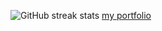  
![GitHub streak stats](https://streak-stats.demolab.com/?user=aziz-codes) 
<a targte="_blank" href="https://main--aziz-dev.netlify.app/">my portfolio</a>
 





